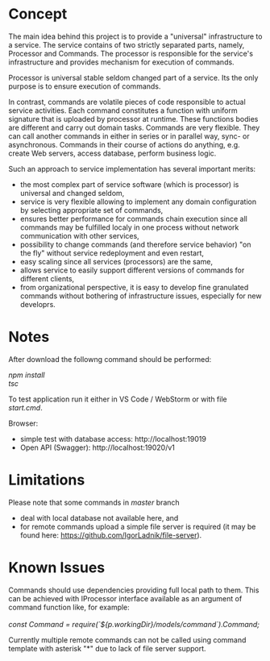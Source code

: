 # Concept

<p>
The main idea behind this project is to provide a "universal" infrastructure to a service.
The service contains of two strictly separated parts, namely, Processor and Commands.
The processor is responsible for the service's infrastructure and provides mechanism for execution of commands.
</p>
<p>
Processor is universal stable seldom changed part of a service.
Its the only purpose is to ensure execution of commands.
</p>
<p>
In contrast, commands are volatile pieces of code responsible to actual service activities.
Each command constitutes a function with uniform signature that is uploaded by processor at runtime.
These functions bodies are different and carry out domain tasks.
Commands are very flexible.
They can call another commands in either in series or in parallel way, sync- or asynchronous.
Commands in their course of actions do anything, e.g. create Web servers, access database, perform business logic.
</p>

Such an approach to service implementation has several important merits:<br/>
- the most complex part of service software (which is processor) is universal and changed seldom,<br/>
- service is very flexible allowing to implement any domain configuration by selecting appropriate set of commands,<br/>
- ensures better performance for commands chain execution since all commands may be fulfilled localy in one process without network communication with other services,<br/>
- possibility to change commands (and therefore service behavior) "on the fly" without service redeployment and even restart,<br/>
- easy scaling since all services (processors) are the same,<br/>
- allows service to easily support different versions of commands for different clients,<br/>
- from organizational perspective, it is easy to develop fine granulated commands without bothering of infrastructure issues, especially for new developrs.<br/>

# Notes

After download the followng command should be performed:<br/>

<i>npm install</i><br/>
<i>tsc</i><br/>

To test application run it either in VS Code / WebStorm or with file <i>start.cmd</i>.<br/>

Browser:<br/>
- simple test with database access: http://localhost:19019<br/>
- Open API (Swagger):               http://localhost:19020/v1<br/>

# Limitations

Please note that some commands in <i>master</i> branch 
- deal with local database not available here, and<br/>
- for remote commands upload a simple file server is required (it may be found here: https://github.com/IgorLadnik/file-server).<br/> 

# Known Issues

<p>
Commands should use dependencies providing full local path to them.
This can be achieved with IProcessor interface available as an argument of command function like, for example:<br/>
<br/><i>const Command = require(`${p.workingDir}/models/command`).Command;</i>
</p>
<p>
Currently multiple remote commands can not be called using command template with asterisk "*" due to lack of file server support.
</p>